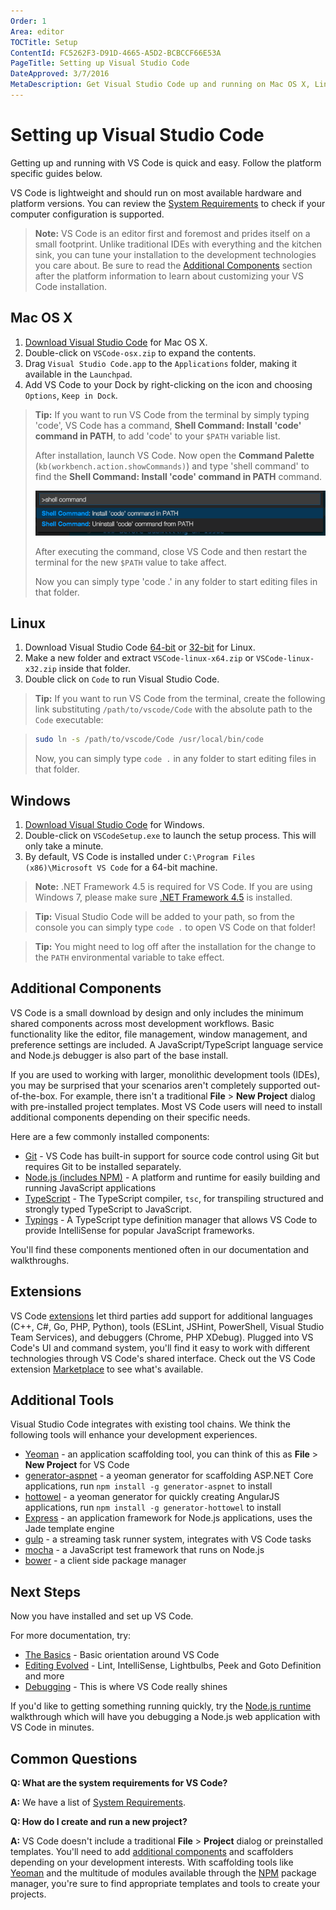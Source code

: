 ```yaml
---
Order: 1
Area: editor
TOCTitle: Setup
ContentId: FC5262F3-D91D-4665-A5D2-BCBCCF66E53A
PageTitle: Setting up Visual Studio Code
DateApproved: 3/7/2016
MetaDescription: Get Visual Studio Code up and running on Mac OS X, Linux or Windows.
---
```


# Setting up Visual Studio Code

Getting up and running with VS Code is quick and easy.  Follow the platform specific guides below.

VS Code is lightweight and should run on most available hardware and platform versions. You can review the [System Requirements](/docs/supporting/requirements.md) to check if your computer configuration is supported.

>**Note:** VS Code is an editor first and foremost and prides itself on a small footprint. Unlike traditional IDEs with everything and the kitchen sink, you can tune your installation to the development technologies you care about. Be sure to read the [Additional Components](/docs/editor/setup.md#additional-components) section after the platform information to learn about customizing your VS Code installation.

## Mac OS X

1. [Download Visual Studio Code](https://go.microsoft.com/fwlink/?LinkID=534106) for Mac OS X.
2. Double-click on `VSCode-osx.zip` to expand the contents.
3. Drag `Visual Studio Code.app` to the `Applications` folder, making it available in the `Launchpad`.
4. Add VS Code to your Dock by right-clicking on the icon and choosing `Options`, `Keep in Dock`.

>**Tip:** If you want to run VS Code from the terminal by simply typing 'code', VS Code has a command, **Shell Command: Install 'code' command in PATH**, to add 'code' to your `$PATH` variable list.
>
>After installation, launch VS Code. Now open the **Command Palette** (`kb(workbench.action.showCommands)`) and type 'shell command' to find the **Shell Command: Install 'code' command in PATH** command.
>
>![OS X shell commands](images/setup/shell-command.png)
>
>After executing the command, close VS Code and then restart the terminal for the new `$PATH` value to take affect.
>
>Now you can simply type 'code .' in any folder to start editing files in that folder.

## Linux

1. Download Visual Studio Code [64-bit](https://go.microsoft.com/fwlink/?LinkID=534108) or [32-bit](https://go.microsoft.com/fwlink/?LinkID=615206) for Linux.
2. Make a new folder and extract `VSCode-linux-x64.zip` or `VSCode-linux-x32.zip` inside that folder.
3. Double click on `Code` to run Visual Studio Code.

>**Tip:** If you want to run VS Code from the terminal, create the following link substituting `/path/to/vscode/Code` with the absolute path to the `Code` executable:

>```bash
>sudo ln -s /path/to/vscode/Code /usr/local/bin/code
>```
>Now, you can simply type `code .` in any folder to start editing files in that folder.

## Windows

1. [Download Visual Studio Code](https://go.microsoft.com/fwlink/?LinkID=534107) for Windows.
2. Double-click on `VSCodeSetup.exe` to launch the setup process. This will only take a minute.
3. By default, VS Code is installed under `C:\Program Files (x86)\Microsoft VS Code` for a 64-bit machine.

>**Note:** .NET Framework 4.5 is required for VS Code.  If you are using Windows 7, please make sure [.NET Framework 4.5](https://www.microsoft.com/en-us/download/details.aspx?id=30653) is installed.

>**Tip:** Visual Studio Code will be added to your path, so from the console you can simply type `code .` to open VS Code on that folder!

>**Tip:** You might need to log off after the installation for the change to the `PATH` environmental variable to take effect.

## Additional Components

VS Code is a small download by design and only includes the minimum shared components across most development workflows. Basic functionality like the editor, file management, window management, and preference settings are included. A JavaScript/TypeScript language service and Node.js debugger is also part of the base install.

If you are used to working with larger, monolithic development tools (IDEs), you may be surprised that your scenarios aren't completely supported out-of-the-box.  For example, there isn't a traditional **File** > **New Project** dialog with pre-installed project templates.  Most VS Code users will need to install additional components depending on their specific needs.

Here are a few commonly installed components:

- [Git](http://git-scm.com/download) - VS Code has built-in support for source code control using Git but requires Git to be installed separately.
- [Node.js (includes NPM)](https://nodejs.org/) - A platform and runtime for easily building and running JavaScript applications
- [TypeScript](http://typescriptlang.org) - The TypeScript compiler, `tsc`, for transpiling structured and strongly typed TypeScript to JavaScript.
- [Typings](https://github.com/typings/typings) - A TypeScript type definition manager that allows VS Code to provide IntelliSense for popular JavaScript frameworks.

You'll find these components mentioned often in our documentation and walkthroughs.

## Extensions

VS Code [extensions](/docs/editor/extension-gallery.md) let third parties add support for additional languages (C++, C#, Go, PHP, Python), tools (ESLint, JSHint, PowerShell, Visual Studio Team Services), and debuggers (Chrome, PHP XDebug). Plugged into VS Code's UI and command system, you'll find it easy to work with different technologies through VS Code's shared interface. Check out the VS Code extension [Marketplace](https://marketplace.visualstudio.com/vscode) to see what's available.  

## Additional Tools

Visual Studio Code integrates with existing tool chains.  We think the following tools will enhance your development experiences.

- [Yeoman](http://yeoman.io/) - an application scaffolding tool, you can think of this as **File** > **New Project** for VS Code
- [generator-aspnet](https://www.npmjs.com/package/generator-aspnet) - a yeoman generator for scaffolding ASP.NET Core applications, run `npm install -g generator-aspnet` to install
- [hottowel](https://github.com/johnpapa/generator-hottowel) - a yeoman generator for quickly creating AngularJS applications, run `npm install -g generator-hottowel` to install
- [Express](http://expressjs.com/) - an application framework for Node.js applications, uses the Jade template engine
- [gulp](http://gulpjs.com/) - a streaming task runner system, integrates with VS Code tasks
- [mocha](http://mochajs.org/) - a JavaScript test framework that runs on Node.js
- [bower](http://bower.io/) - a client side package manager

## Next Steps

Now you have installed and set up VS Code. 

For more documentation, try:

* [The Basics](/docs/editor/codebasics.md) - Basic orientation around VS Code
* [Editing Evolved](/docs/editor/editingevolved.md) - Lint, IntelliSense, Lightbulbs, Peek and Goto Definition and more
* [Debugging](/docs/editor/debugging.md) - This is where VS Code really shines

If you'd like to getting something running quickly, try the [Node.js runtime](/docs/runtimes/nodejs.md) walkthrough which will have you debugging a Node.js web application with VS Code in minutes.

## Common Questions

**Q: What are the system requirements for VS Code?**

**A:** We have a list of [System Requirements](/docs/supporting/requirements.md).

**Q: How do I create and run a new project?**

**A:** VS Code doesn't include a traditional **File** > **Project** dialog or preinstalled templates. You'll need to add [additional components](/docs/editor/setup.md#additional-components) and scaffolders depending on your development interests. With scaffolding tools like [Yeoman](http://yeoman.io/) and the multitude of modules available through the [NPM](https://www.npmjs.com/) package manager, you're sure to find appropriate templates and tools to create your projects. 

